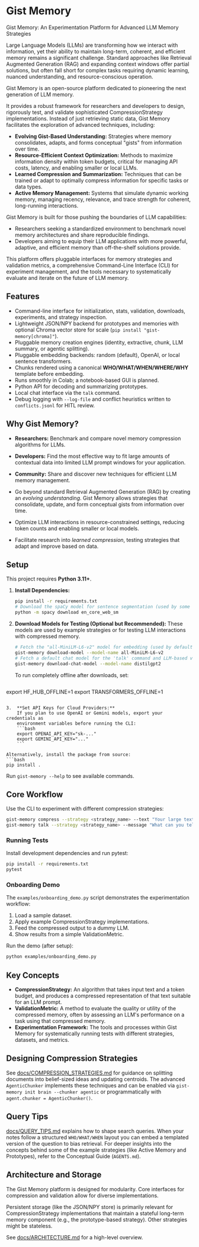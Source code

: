 # Gist Memory

Gist Memory: An Experimentation Platform for Advanced LLM Memory Strategies

Large Language Models (LLMs) are transforming how we interact with information, yet their ability to maintain long-term, coherent, and efficient memory remains a significant challenge. Standard approaches like Retrieval Augmented Generation (RAG) and expanding context windows offer partial solutions, but often fall short for complex tasks requiring dynamic learning, nuanced understanding, and resource-conscious operation.

Gist Memory is an open-source platform dedicated to pioneering the next generation of LLM memory.

It provides a robust framework for researchers and developers to design, rigorously test, and validate sophisticated CompressionStrategy implementations. Instead of just retrieving static data, Gist Memory facilitates the exploration of advanced techniques, including:

- **Evolving Gist-Based Understanding:** Strategies where memory consolidates, adapts, and forms conceptual "gists" from information over time.
- **Resource-Efficient Context Optimization:** Methods to maximize information density within token budgets, critical for managing API costs, latency, and enabling smaller or local LLMs.
- **Learned Compression and Summarization:** Techniques that can be trained or adapt to optimally compress information for specific tasks or data types.
- **Active Memory Management:** Systems that simulate dynamic working memory, managing recency, relevance, and trace strength for coherent, long-running interactions.

Gist Memory is built for those pushing the boundaries of LLM capabilities:

- Researchers seeking a standardized environment to benchmark novel memory architectures and share reproducible findings.
- Developers aiming to equip their LLM applications with more powerful, adaptive, and efficient memory than off-the-shelf solutions provide.

This platform offers pluggable interfaces for memory strategies and validation metrics, a comprehensive Command-Line Interface (CLI) for experiment management, and the tools necessary to systematically evaluate and iterate on the future of LLM memory.

## Features

- Command-line interface for initialization, stats, validation, downloads, experiments, and strategy inspection.
- Lightweight JSON/NPY backend for prototypes and memories with optional Chroma vector store for scale (`pip install "gist-memory[chroma]"`).
- Pluggable memory creation engines (identity, extractive, chunk, LLM summary, or agentic splitting).
- Pluggable embedding backends: random (default), OpenAI, or local sentence transformers.
- Chunks rendered using a canonical **WHO/WHAT/WHEN/WHERE/WHY** template before embedding.
- Runs smoothly in Colab; a notebook-based GUI is planned.
- Python API for decoding and summarizing prototypes.
- Local chat interface via the `talk` command.
- Debug logging with `--log-file` and conflict heuristics written to `conflicts.jsonl` for HITL review.

## Why Gist Memory?

* **Researchers:** Benchmark and compare novel memory compression algorithms for LLMs.
* **Developers:** Find the most effective way to fit large amounts of contextual data into limited LLM prompt windows for your application.
* **Community:** Share and discover new techniques for efficient LLM memory management.

* Go beyond standard Retrieval Augmented Generation (RAG) by creating an *evolving understanding*. Gist Memory allows strategies that consolidate, update, and form conceptual gists from information over time.
* Optimize LLM interactions in resource-constrained settings, reducing token counts and enabling smaller or local models.
* Facilitate research into *learned compression*, testing strategies that adapt and improve based on data.

## Setup
This project requires **Python 3.11+**.

1.  **Install Dependencies:**
    ```bash
    pip install -r requirements.txt
    # Download the spaCy model for sentence segmentation (used by some strategies/chunkers)
    python -m spacy download en_core_web_sm
    ```

2.  **Download Models for Testing (Optional but Recommended):**
    These models are used by example strategies or for testing LLM interactions with compressed memory.
    ```bash
    # Fetch the "all-MiniLM-L6-v2" model for embedding (used by default LTM components)
    gist-memory download-model --model-name all-MiniLM-L6-v2
    # Fetch a default chat model for the 'talk' command and LLM-based validation
    gist-memory download-chat-model --model-name distilgpt2
    ```
    To run completely offline after downloads, set:
    ```
export HF_HUB_OFFLINE=1
export TRANSFORMERS_OFFLINE=1
```

3.  **Set API Keys for Cloud Providers:**
    If you plan to use OpenAI or Gemini models, export your credentials as
    environment variables before running the CLI:
    ```bash
    export OPENAI_API_KEY="sk-..."
    export GEMINI_API_KEY="..."
    ```

Alternatively, install the package from source:
```bash
pip install .
```
Run `gist-memory --help` to see available commands.

## Core Workflow
Use the CLI to experiment with different compression strategies:

```bash
gist-memory compress --strategy <strategy_name> --text "Your large text here..." --budget 500
gist-memory talk --strategy <strategy_name> --message "What can you tell me based on the compressed context?"
```

### Running Tests
Install development dependencies and run pytest:
```bash
pip install -r requirements.txt
pytest
```

### Onboarding Demo
The `examples/onboarding_demo.py` script demonstrates the experimentation workflow:

1. Load a sample dataset.
2. Apply example CompressionStrategy implementations.
3. Feed the compressed output to a dummy LLM.
4. Show results from a simple ValidationMetric.

Run the demo (after setup):
```bash
python examples/onboarding_demo.py
```
## Key Concepts


* **CompressionStrategy:** An algorithm that takes input text and a token budget, and produces a compressed representation of that text suitable for an LLM prompt.
* **ValidationMetric:** A method to evaluate the quality or utility of the compressed memory, often by assessing an LLM's performance on a task using that compressed memory.
* **Experimentation Framework:** The tools and processes within Gist Memory for systematically running tests with different strategies, datasets, and metrics.

## Designing Compression Strategies

See [docs/COMPRESSION_STRATEGIES.md](docs/COMPRESSION_STRATEGIES.md) for guidance on splitting documents into belief-sized ideas and updating centroids. The advanced `AgenticChunker` implements these techniques and can be enabled via `gist-memory init brain --chunker agentic` or programmatically with `agent.chunker = AgenticChunker()`.

## Query Tips

[docs/QUERY_TIPS.md](docs/QUERY_TIPS.md) explains how to shape search queries. When your notes follow a structured `WHO/WHAT/WHEN` layout you can embed a templated version of the question to bias retrieval.
For deeper insights into the concepts behind some of the example strategies (like Active Memory and Prototypes), refer to the Conceptual Guide (`AGENTS.md`).

## Architecture and Storage

The Gist Memory platform is designed for modularity. Core interfaces for compression and validation allow for diverse implementations.

Persistent storage (like the JSON/NPY store) is primarily relevant for CompressionStrategy implementations that maintain a stateful long-term memory component (e.g., the prototype-based strategy). Other strategies might be stateless.

See [docs/ARCHITECTURE.md](docs/ARCHITECTURE.md) for a high-level overview.

